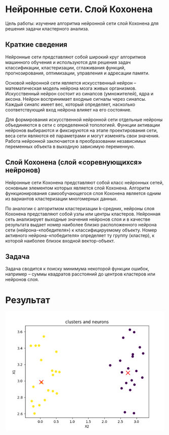 # Нейронные сети. Слой Кохонена

Цель работы: изучение алгоритма нейронной сети слой Кохонена для решения задачи кластерного анализа.

## Краткие сведения

Нейронные сети представляют собой широкий круг алгоритмов машинного обучения и используются для решения задач классификации, кластеризации, сглаживания функций, прогнозирования, оптимизации, управления и адресации памяти.

Основой нейронной сети является искусственный нейрон – математическая модель нейрона мозга живых организмов. Искусственный нейрон состоит из синапсов (умножителей), ядра и аксона. Нейрон воспринимает входные сигналы через синапсы. Каждый синапс имеет вес, который определяет, насколько соответствующий вход нейрона влияет на его состояние.

Для формирования искусственной нейронной сети отдельные нейроны объединяются в сети с определенной топологией. Функции активации нейронов выбираются и фиксируются на этапе проектирования сети, веса сети являются её параметрами и могут изменять свои значения. Работа нейронной заключается в преобразовании независимых переменных объекта в выходную зависимую переменную.

## Слой Кохонена (слой «соревнующихся» нейронов)

Нейронные сети Кохонена представляют собой класс нейронных сетей, основным элементом которых является слой Кохонена. Алгоритм функционирования самообучающегося слоя Кохонена является одним из вариантов кластеризации многомерных данных.

По аналогии с алгоритмом кластеризации k-средних, нейроны слоя Кохонена представляют собой узлы или центры кластеров. Нейронная сеть анализирует выходные значения нейронов слоя и в качестве результата выдает номер наиболее близко расположенного нейрона сети (нейрона-«победителя») к классифицируемому объекту. Номер активного нейрона-«победителя» определяет ту группу (кластер), к которой наиболее близок входной вектор-объект. 

## Задача

Задача сводится к поиску минимума некоторой функции ошибок, например – суммы квадратов расстояний до центров кластеров или нейронов слоя. 

# Результат

![img.png](img.png)
